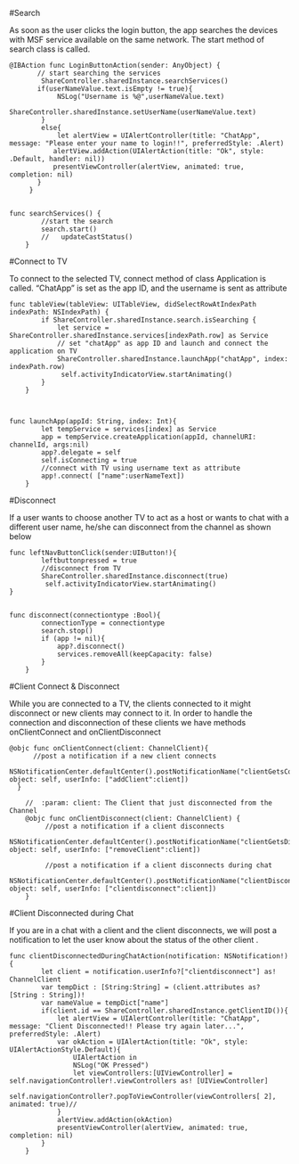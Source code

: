 #Search

As soon as the user clicks the login button, the app searches the devices with MSF service available on the same network. The start method of search class is called.

 
	@IBAction func LoginButtonAction(sender: AnyObject) {
	       // start searching the services
	        ShareController.sharedInstance.searchServices()
	       if(userNameValue.text.isEmpty != true){
	            NSLog("Username is %@",userNameValue.text)
	            ShareController.sharedInstance.setUserName(userNameValue.text)
	        }
	        else{
	            let alertView = UIAlertController(title: "ChatApp", message: "Please enter your name to login!!", preferredStyle: .Alert)
	           alertView.addAction(UIAlertAction(title: "Ok", style: .Default, handler: nil))
	           presentViewController(alertView, animated: true, completion: nil)
	       }
	     }
 
 
	func searchServices() {
	        //start the search
	        search.start()
	        //   updateCastStatus()
	    }
 

#Connect to TV

To connect to the selected TV, connect  method of class Application  is called. “ChatApp” is set as the app ID, and the username is sent as attribute



	func tableView(tableView: UITableView, didSelectRowAtIndexPath indexPath: NSIndexPath) {
	        if ShareController.sharedInstance.search.isSearching {
	            let service = ShareController.sharedInstance.services[indexPath.row] as Service
	            // set "chatApp" as app ID and launch and connect the application on TV
	            ShareController.sharedInstance.launchApp("chatApp", index: indexPath.row)
	             self.activityIndicatorView.startAnimating()
	        }
	    }
	 
	
	 
	func launchApp(appId: String, index: Int){
	        let tempService = services[index] as Service
	        app = tempService.createApplication(appId, channelURI: channelId, args:nil)
	        app?.delegate = self
	        self.isConnecting = true
	        //connect with TV using username text as attribute
	        app!.connect( ["name":userNameText])
	    }

 

#Disconnect

If a user wants to choose another TV to act as a host or wants to chat with a different user name, he/she can disconnect from the channel as shown below



	func leftNavButtonClick(sender:UIButton!){
	        leftbuttonpressed = true
	        //disconnect from TV
	        ShareController.sharedInstance.disconnect(true)
	         self.activityIndicatorView.startAnimating()
	}
	 
	 
	func disconnect(connectiontype :Bool){
	        connectionType = connectiontype
	        search.stop()
	        if (app != nil){
	            app?.disconnect()
	            services.removeAll(keepCapacity: false)
	        }
	    }
 
#Client Connect & Disconnect

While you are connected to a TV, the clients connected to it might disconnect or new clients may connect to it. In order to handle the connection and disconnection of these clients we have methods onClientConnect  and onClientDisconnect


 
	@objc func onClientConnect(client: ChannelClient){
	      //post a notification if a new client connects
	      NSNotificationCenter.defaultCenter().postNotificationName("clientGetsConnected", object: self, userInfo: ["addClient":client])
	  }
	    
	    //  :param: client: The Client that just disconnected from the Channel
	    @objc func onClientDisconnect(client: ChannelClient) {
	         //post a notification if a client disconnects
	         NSNotificationCenter.defaultCenter().postNotificationName("clientGetsDisconnected", object: self, userInfo: ["removeClient":client])
	
	         //post a notification if a client disconnects during chat
	         NSNotificationCenter.defaultCenter().postNotificationName("clientDisconnectedDuringChat", object: self, userInfo: ["clientdisconnect":client])
	    }
 

#Client Disconnected during Chat

If you are in a chat with a client and the client disconnects, we will post a notification to let the user know about the status of the other client .

 
	func clientDisconnectedDuringChatAction(notification: NSNotification!){
	        let client = notification.userInfo?["clientdisconnect"] as! ChannelClient
	        var tempDict : [String:String] = (client.attributes as? [String : String])!
	        var nameValue = tempDict["name"]
	        if(client.id == ShareController.sharedInstance.getClientID()){
	            let alertView = UIAlertController(title: "ChatApp", message: "Client Disconnected!! Please try again later...", preferredStyle: .Alert)
	            var okAction = UIAlertAction(title: "Ok", style: UIAlertActionStyle.Default){
	                UIAlertAction in
	                NSLog("OK Pressed")
	                let viewControllers:[UIViewController] = self.navigationController!.viewControllers as! [UIViewController]
	                self.navigationController?.popToViewController(viewControllers[ 2], animated: true)//
	            }
	            alertView.addAction(okAction)
	            presentViewController(alertView, animated: true, completion: nil)
	        }
	    }
 
